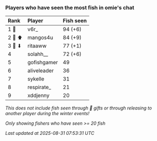 ### Players who have seen the most fish in omie's chat

| Rank   | Player      | Fish seen |
|:-------|:------------|:----------|
| 1 🥇   | v6r_        | 94 (+6)   |
| 2 🥈 ⬆ | mangos4u    | 84 (+9)   |
| 3 🥉 ⬇ | ritaaww     | 77 (+1)   |
| 4      | solahh__    | 72 (+6)   |
| 5      | gofishgamer | 49        |
| 6      | aliveleader | 36        |
| 7      | sykelle     | 31        |
| 8      | respirate_  | 21        |
| 9      | xddjenny    | 20        |

_This does not include fish seen through 🎁 gifts or through releasing to another player during the winter events!_

_Only showing fishers who have seen >= 20 fish_

_Last updated at 2025-08-31 07:53:31 UTC_